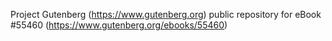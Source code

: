 Project Gutenberg (https://www.gutenberg.org) public repository for
eBook #55460 (https://www.gutenberg.org/ebooks/55460)
